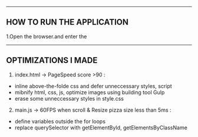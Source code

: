 --------------------------
HOW TO RUN THE APPLICATION
--------------------------
1.Open the browser.and enter the

--------------------
OPTIMIZATIONS I MADE
--------------------
1. index.html -> PageSpeed score >90 :
- inline above-the-folde css and defer unneccessary styles, script
- mibnify html, css, js, optimize images using building tool Gulp
- erase some unneccessary styles in style.css

2. main.js -> 60FPS when scroll & Resize pizza size less than 5ms :
- define variables outside the for loops
- replace querySelector with getElementById, getElementsByClassName
